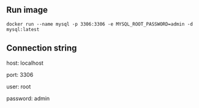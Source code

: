 ## Run image

```
docker run --name mysql -p 3306:3306 -e MYSQL_ROOT_PASSWORD=admin -d mysql:latest 
```

## Connection string

  host: localhost

  port: 3306

  user: root

  password: admin
